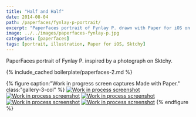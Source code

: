 ```yaml
---
title: "Half and Half"
date: 2014-08-04
path: /paperfaces/fynlay-p-portrait/
excerpt: "PaperFaces portrait of Fynlay P. drawn with Paper for iOS on an iPad."
image: ../../images/paperfaces-fynlay-p.jpg
categories: [paperfaces]
tags: [portrait, illustration, Paper for iOS, Sktchy]
---
```


PaperFaces portrait of Fynlay P. inspired by a photograph on Sktchy.

{% include_cached boilerplate/paperfaces-2.md %}

{% figure caption:"Work in progress screen captures Made with Paper." class:"gallery-3-col" %}
[![Work in process screenshot](../../images/paperfaces-fynlay-p-process-1-600.jpg)](../../images/paperfaces-fynlay-p-process-1-lg.jpg) [![Work in process screenshot](../../images/paperfaces-fynlay-p-process-2-600.jpg)](../../images/paperfaces-fynlay-p-process-2-lg.jpg) [![Work in process screenshot](../../images/paperfaces-fynlay-p-process-3-600.jpg)](../../images/paperfaces-fynlay-p-process-3-lg.jpg) [![Work in process screenshot](../../images/paperfaces-fynlay-p-process-4-600.jpg)](../../images/paperfaces-fynlay-p-process-4-lg.jpg) [![Work in process screenshot](../../images/paperfaces-fynlay-p-process-5-600.jpg)](../../images/paperfaces-fynlay-p-process-5-lg.jpg)
{% endfigure %}
